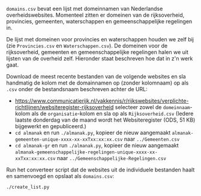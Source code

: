 `domains.csv` bevat een lijst met domeinnamen van Nederlandse overheidswebsites. Momenteel zitten er domeinen van de rijksoverheid, provincies, gemeenten, waterschappen en gemeenschappelijke regelingen in.

De lijst met domeinen voor provincies en waterschappen houden we zelf bij (zie `Provincies.csv` en `Waterschappen.csv`). De domeinen voor de rijksoverheid, gemeenten en gemeenschappelijke regelingen halen we uit lijsten van de overheid zelf. Hieronder staat beschreven hoe dat in z'n werk gaat.

Download de meest recente bestanden van de volgende websites en sla handmatig de kolom met de domainnamen op (zonder kolomnaam) op als `.csv` onder de bestandsnaam beschreven achter de URL:
- https://www.communicatierijk.nl/vakkennis/r/rijkswebsites/verplichte-richtlijnen/websiteregister-rijksoverheid selecteer zowel de `domeinnaam`-kolom als de `organisatie`-kolom en sla op als `Rijksoverheid.csv` (Iedere laatste donderdag van de maand wordt het Websiteregister (ODS, 51 KB) bijgewerkt en gepubliceerd.)
- `cd almanak` en run `./almanak.py`, kopieer de nieuw aangemaakt `almanak-gemeenten-unique-xxxx-xx-xxTxx:xx:xx.csv` naar `../Gemeenten.csv`
- `cd almanak-gr` en run `./almanak.py`, kopieer de nieuw aangemaakt `almanak-gemeenschappelijke-regelingen-unique-xxxx-xx-xxTxx:xx:xx.csv` naar `../Gemeenschappelijke-Regelingen.csv`

Run het converteer script dat de websites uit de individuele bestanden haalt en samenvoegd en opslaat als `domains.csv`:

    ./create_list.py
